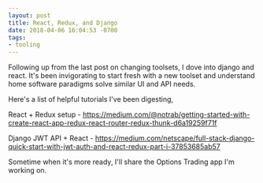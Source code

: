 ```yaml
---
layout: post
title: React, Redux, and Django
date: 2018-04-06 16:04:53 -0700
tags:
- tooling
---
```


Following up from the last post on changing toolsets, I dove into django and react. It's been invigorating to start fresh with a new toolset and understand home software paradigms solve similar UI and API needs.

Here's a list of helpful tutorials I've been digesting,

React + Redux setup -  https://medium.com/@notrab/getting-started-with-create-react-app-redux-react-router-redux-thunk-d6a19259f71f

Django JWT API + React - https://medium.com/netscape/full-stack-django-quick-start-with-jwt-auth-and-react-redux-part-i-37853685ab57

Sometime when it's more ready, I'll share the Options Trading app I'm working on.
